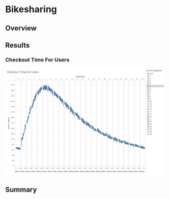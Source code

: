 # Bikesharing

## Overview


## Results


### Checkout Time For Users
![Checkout_Time_For_Users](/Checkout_Time_For_Users.png)


## Summary
